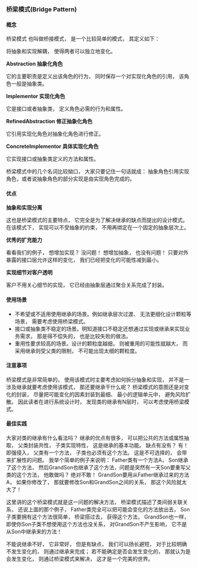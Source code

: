 ### 桥梁模式(Bridge Pattern)

#### 概念

桥梁模式 也叫做桥接模式， 是一个比较简单的模式， 其定义如下：

将抽象和实现解耦， 使得两者可以独立地变化。

**Abstraction 抽象化角色**

它的主要职责是定义出该角色的行为， 同时保存一个对实现化角色的引用， 该角色一般是抽象类。

**Implementor 实现化角色**

它是接口或者抽象类， 定义角色必需的行为和属性。

**RefinedAbstraction 修正抽象化角色**

它引用实现化角色对抽象化角色进行修正。

**ConcreteImplementor 具体实现化角色**

它实现接口或抽象类定义的方法和属性。

桥梁模式中的几个名词比较拗口， 大家只要记住一句话就成： 抽象角色引用实现角色，或者说抽象角色的部分实现是由实现角色完成的。 

#### 优点

**抽象和实现分离**

这也是桥梁模式的主要特点， 它完全是为了解决继承的缺点而提出的设计模式。 在该模式下， 实现可以不受抽象的约束， 不用再绑定在一个固定的抽象层次上。

**优秀的扩充能力**

看看我们的例子， 想增加实现？ 没问题！ 想增加抽象， 也没有问题！ 只要对外暴露的接口层允许这样的变化， 我们已经把变化的可能性减到最小。

**实现细节对客户透明**

客户不用关心细节的实现， 它已经由抽象层通过聚合关系完成了封装。

#### 使用场景

* 不希望或不适用使用继承的场景。例如继承层次过渡、 无法更细化设计颗粒等场景， 需要考虑使用桥梁模式。
* 接口或抽象类不稳定的场景。明知道接口不稳定还想通过实现或继承来实现业务需求， 那是得不偿失的， 也是比较失败的做法。
* 重用性要求较高的场景。设计的颗粒度越细， 则被重用的可能性就越大， 而采用继承则受父类的限制， 不可能出现太细的颗粒度。

#### 注意事项

桥梁模式是非常简单的， 使用该模式时主要考虑如何拆分抽象和实现， 并不是一涉及继承就要考虑使用该模式， 那还要继承干什么呢？ 桥梁模式的意图还是对变化的封装， 尽量把可能变化的因素封装到最细、 最小的逻辑单元中， 避免风险扩散。 因此读者在进行系统设计时， 发现类的继承有N层时， 可以考虑使用桥梁模式。

#### 最佳实践

大家对类的继承有什么看法吗？ 继承的优点有很多， 可以把公共的方法或属性抽取， 父类封装共性， 子类实现特性， 这是继承的基本功能。 缺点有没有？ 有！ 即强侵入， 父类有一个方法， 子类也必须有这个方法。 这是不可选择的， 会带来扩展性的问题。 我举个简单的例子来说明： Father类有一个方法A， Son继承了这个方法， 然后GrandSon也继承了这个方法，问题是突然有一天Son要重写父类的这个方法， 他敢做吗？ 绝对不敢！ GrandSon要用从Father继承过来的方法A， 如果你修改了， 那就要修改Son和GrandSon之间的关系， 那这个风险就太大了！

这里讲的这个桥梁模式就是这一问题的解决方法， 桥梁模式描述了类间弱关联关系， 还说上面的那个例子， Father类完全可以把可能会变化的方法放出去， Son子类要拥有这个方法很简单， 桥梁搭过去， 获得这个方法， GrandSon也一样， 即使你Son子类不想使用这个方法也没关系， 对GrandSon不产生影响， 它不是从Son中继承来的方法！

不能说继承不好， 它非常好， 但是有缺点， 我们可以扬长避短， 对于比较明确不发生变化的， 则通过继承来完成； 若不能确定是否会发生变化的， 那就认为是会发生变化， 则通过桥梁模式来解决， 这才是一个完美的世界。